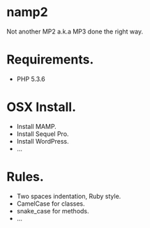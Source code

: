 # namp2
Not another MP2 a.k.a MP3 done the right way.

# Requirements.
- PHP 5.3.6

# OSX Install.
- Install MAMP.
- Install Sequel Pro.
- Install WordPress.
- ...

# Rules.
- Two spaces indentation, Ruby style.
- CamelCase for classes.
- snake_case for methods.
- ...
